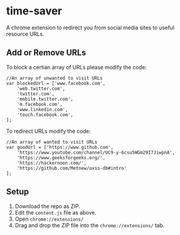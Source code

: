 # time-saver
A chrome extension to redirect you from social media sites to useful resource URLs. 

## Add or Remove URLs 
To block a certian array of URLs please modify the code: 

```
//An array of unwanted to visit URLs 
var blockedUrl = ['www.facebook.com',
    'web.twitter.com',
    'twitter.com',
    'mobile.twitter.com',
    'm.facebook.com',
    'www.linkedin.com',
    'touch.facebook.com',
];
```

To redirect URLs modify the code: 
```
//An array of wanted to visit URLs 
var goodUrl = ['https://www.github.com',
    'https://www.youtube.com/channel/UC9-y-6csu5WGm29I7JiwpnA',
    'https://www.geeksforgeeks.org/',
    'https://hackernoon.com/',
    'https://github.com/Metnew/uxss-db#intro'
];
```

## Setup 
1. Download the repo as ZIP. 
2. Edit the `content.js` file as above. 
3. Open `chrome://extensions/` 
4. Drag and drop the ZIP file into the `chrome://extensions/` tab. 
